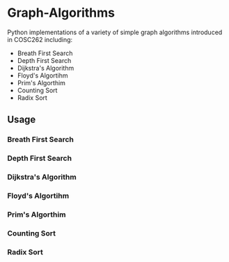 # Graph-Algorithms
Python implementations of a variety of simple graph algorithms introduced in COSC262 including: 
* Breath First Search
* Depth First Search 
* Dijkstra's Algorithm
* Floyd's Algortihm
* Prim's Algorthim
* Counting Sort
* Radix Sort

## Usage

### Breath First Search

### Depth First Search

### Dijkstra's Algorithm

### Floyd's Algortihm

### Prim's Algorthim

### Counting Sort

### Radix Sort
